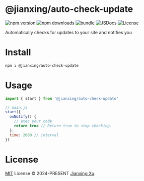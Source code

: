 # @jianxing/auto-check-update

[![npm version][npm-version-src]][npm-version-href]
[![npm downloads][npm-downloads-src]][npm-downloads-href]
[![bundle][bundle-src]][bundle-href]
[![JSDocs][jsdocs-src]][jsdocs-href]
[![License][license-src]][license-href]

Automatically checks for updates to your site and notifies you

# Install

```bash
npm i @jianxing/auto-check-update
```

# Usage

```js
import { start } from '@jianxing/auto-check-update'

// main.js
start({
  onNotify() {
    // exec your code
    return true // Return true to stop checking.
  },
  time: 2000 // interval
})
```

# License

[MIT](./LICENSE) License © 2024-PRESENT [Jianxing Xu](https://github.com/jianxing-xu)

<!-- Badges -->

[npm-version-src]: https://img.shields.io/npm/v/@jianxing/auto-check-update?style=flat&colorA=080f12&colorB=1fa669
[npm-version-href]: https://npmjs.com/package/@jianxing/auto-check-update
[npm-downloads-src]: https://img.shields.io/npm/dm/@jianxing/auto-check-update?style=flat&colorA=080f12&colorB=1fa669
[npm-downloads-href]: https://npmjs.com/package/@jianxing/auto-check-update
[bundle-src]: https://img.shields.io/bundlephobia/minzip/@jianxing/auto-check-update?style=flat&colorA=080f12&colorB=1fa669&label=minzip
[bundle-href]: https://bundlephobia.com/result?p=@jianxing/auto-check-update
[license-src]: https://img.shields.io/github/license/antfu/@jianxing/auto-check-update.svg?style=flat&colorA=080f12&colorB=1fa669
[license-href]: https://github.com/antfu/@jianxing/auto-check-update/blob/main/LICENSE
[jsdocs-src]: https://img.shields.io/badge/jsdocs-reference-080f12?style=flat&colorA=080f12&colorB=1fa669
[jsdocs-href]: https://www.jsdocs.io/package/@jianxing/auto-check-update
